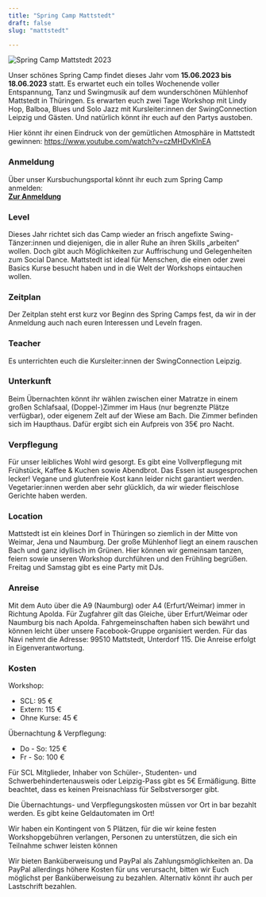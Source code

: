 ```yaml
---
title: "Spring Camp Mattstedt"
draft: false
slug: "mattstedt"

---
```


![Spring Camp Mattstedt 2023](../slider_mattstedt_2023.png)

Unser schönes Spring Camp findet dieses Jahr vom **15.06.2023 bis 18.06.2023** statt. Es erwartet euch ein tolles Wochenende voller Entspannung, Tanz und Swingmusik auf dem wunderschönen Mühlenhof Mattstedt in Thüringen. Es erwarten euch zwei Tage Workshop mit Lindy Hop, Balboa, Blues und Solo Jazz mit Kursleiter:innen der SwingConnection Leipzig und Gästen. Und natürlich könnt ihr euch auf den Partys austoben.

Hier könnt ihr einen Eindruck von der gemütlichen Atmosphäre in Mattstedt gewinnen: https://www.youtube.com/watch?v=czMHDvKlnEA

### Anmeldung
Über unser Kursbuchungsportal könnt ihr euch zum Spring Camp anmelden:  
**[Zur Anmeldung](https://scl.swinggeeks.de/SCM2023/)**

### Level
Dieses Jahr richtet sich das Camp wieder an frisch angefixte Swing-Tänzer:innen und diejenigen, die in aller Ruhe an ihren Skills „arbeiten“ wollen. Doch gibt auch Möglichkeiten zur Auffrischung und Gelegenheiten zum Social Dance. Mattstedt ist ideal für Menschen, die einen oder zwei Basics Kurse besucht haben und in die Welt der Workshops eintauchen wollen.

### Zeitplan
Der Zeitplan steht erst kurz vor Beginn des Spring Camps fest, da wir in der Anmeldung auch nach euren Interessen und Leveln fragen. 

### Teacher
Es unterrichten euch die Kursleiter:innen der SwingConnection Leipzig.

### Unterkunft
Beim Übernachten könnt ihr wählen zwischen einer Matratze in einem großen Schlafsaal, (Doppel-)Zimmer im Haus (nur begrenzte Plätze verfügbar), oder eigenem Zelt auf der Wiese am Bach. Die Zimmer befinden sich im Haupthaus. Dafür ergibt sich ein Aufpreis von 35€ pro Nacht.

### Verpflegung
Für unser leibliches Wohl wird gesorgt. Es gibt eine Vollverpflegung mit Frühstück, Kaffee & Kuchen sowie Abendbrot. Das Essen ist ausgesprochen lecker! Vegane und glutenfreie Kost kann leider nicht garantiert werden. Vegetarier:innen werden aber sehr glücklich, da wir wieder fleischlose Gerichte haben werden.

### Location
Mattstedt ist ein kleines Dorf in Thüringen so ziemlich in der Mitte von Weimar, Jena und Naumburg. Der große Mühlenhof liegt an einem rauschen Bach und ganz idyllisch im Grünen. Hier können wir gemeinsam tanzen, feiern sowie unseren Workshop durchführen und den Frühling begrüßen. Freitag und Samstag gibt es eine Party mit DJs.

### Anreise
Mit dem Auto über die A9 (Naumburg) oder A4 (Erfurt/Weimar) immer in Richtung Apolda. Für Zugfahrer gilt das Gleiche, über Erfurt/Weimar oder Naumburg bis nach Apolda. Fahrgemeinschaften haben sich bewährt und können leicht über unsere Facebook-Gruppe organisiert werden. Für das Navi nehmt die Adresse: 99510 Mattstedt, Unterdorf 115. Die Anreise erfolgt in Eigenverantwortung.

### Kosten
Workshop:
- SCL: 95 €
- Extern: 115 €
- Ohne Kurse: 45 €

Übernachtung & Verpflegung:
- Do - So: 125 €
- Fr - So: 100 €

Für SCL Mitglieder, Inhaber von Schüler-, Studenten- und Schwerbehindertenausweis oder Leipzig-Pass gibt es 5€ Ermäßigung. Bitte beachtet, dass es keinen Preisnachlass für Selbstversorger gibt.

Die Übernachtungs- und Verpflegungskosten müssen vor Ort in bar bezahlt werden. Es gibt keine Geldautomaten im Ort!

Wir haben ein Kontingent von 5 Plätzen, für die wir keine festen Workshopgebühren verlangen, Personen zu unterstützen, die sich ein Teilnahme schwer leisten können

Wir bieten Banküberweisung und PayPal als Zahlungsmöglichkeiten an. Da PayPal allerdings höhere Kosten für uns verursacht, bitten wir Euch möglichst per Banküberweisung zu bezahlen. Alternativ könnt ihr auch per Lastschrift bezahlen.

